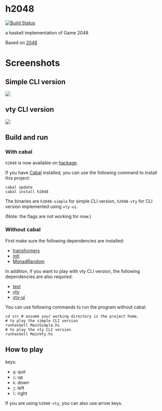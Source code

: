 # h2048

[![Build Status](https://travis-ci.org/Javran/h2048.svg?branch=master)](https://travis-ci.org/Javran/h2048)

a haskell implementation of Game 2048

Based on [2048](https://github.com/gabrielecirulli/2048)

# Screenshots

## Simple CLI version

![](https://github.com/Javran/h2048/releases/download/0.1.0.0/h2048-simple.jpg)

## vty CLI version

![](https://github.com/Javran/h2048/releases/download/0.1.0.0/h2048-vty.jpg)

## Build and run

### With cabal

`h2048` is now available on [hackage](http://hackage.haskell.org/package/h2048).

If you have [Cabal](http://www.haskell.org/cabal/) installed,
you can use the following command to install this project:

    cabal update
    cabal install h2048

The binaries are `h2048-simple` for simple CLI version, `h2048-vty` for CLI version
implemented using `vty-ui`.

(Note: the flags are not working for now.)

### Without cabal

First make sure the following dependencies are installed:

* [transformers](http://hackage.haskell.org/package/transformers)
* [mtl](http://hackage.haskell.org/package/mtl)
* [MonadRandom](http://hackage.haskell.org/package/MonadRandom)

In addition, if you want to play with vty CLI version, the following dependencies
are also required:

* [text](http://hackage.haskell.org/package/text)
* [vty](http://hackage.haskell.org/package/vty)
* [vty-ui](http://hackage.haskell.org/package/vty-ui)

You can use following commands to run the program without cabal:

    cd src # assume your working directory is the project home.
    # to play the simple CLI version
    runhaskell MainSimple.hs
    # to play the vty CLI version
    runhaskell MainVty.hs

## How to play

keys:

* `q`: quit
* `i`: up
* `k`: down
* `j`: left
* `l`: right

If you are using `h2048-vty`, you can also use arrow keys.
